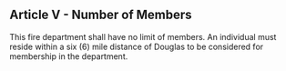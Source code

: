 ## Article V - Number of Members

This fire department shall have no limit of members. An individual must reside within a six (6) mile distance of Douglas to be considered for membership in the department.